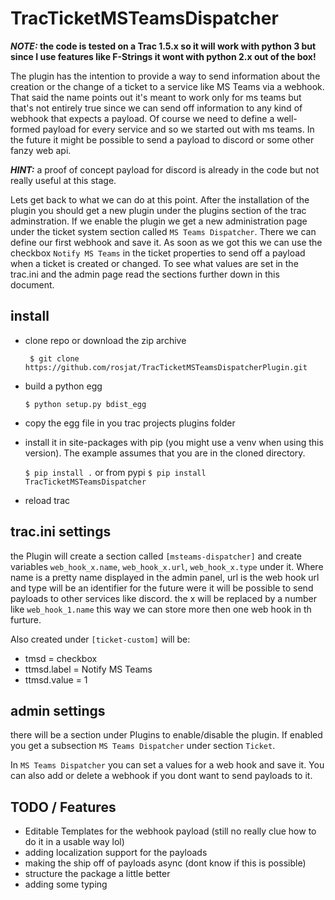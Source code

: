 <!--
SPDX-FileCopyrightText: 2022 The TracTicketMSTeamsDispatcherPlugin Authors

SPDX-License-Identifier: LGPL-2.1-or-later
-->

TracTicketMSTeamsDispatcher
============================

**_NOTE:_ the code is tested on a Trac 1.5.x so it will work with python 3 but since I use features like F-Strings it wont with python 2.x out of the box!**

The plugin has the intention to provide a way to send information about the creation or the change of a ticket to a service like MS Teams via a webhook.
That said the name points out it's meant to work only for ms teams but that's not entirely true since we can send off information to any kind of webhook that expects a payload.
Of course we need to define a well-formed payload for every service and so we started out with ms teams. In the future it might be possible to send a payload to discord or some other fanzy web api.

**_HINT:_** a proof of concept payload for discord is already in the code but not really useful at this stage.

Lets get back to what we can do at this point. After the installation of the plugin you should get a new plugin under the plugins section of the trac adminstration. If we enable the plugin we get a new administration page under the ticket system section called `MS Teams Dispatcher`. There we can define our first webhook and save it. As soon as we got this we can use the checkbox `Notify MS Teams` in the ticket properties to send off a payload when a ticket is created or changed. To see what values are set in the trac.ini and the admin page read the sections further down in this document.



 install
 --------

  - clone repo or download the zip archive

      ``` $ git clone https://github.com/rosjat/TracTicketMSTeamsDispatcherPlugin.git```

  - build a python egg

       ``` $ python setup.py bdist_egg ```

  - copy the egg file in you trac projects plugins folder

  - install it in site-packages with pip (you might use a venv when using this version). The example assumes that you are in the cloned directory.

      ``` $ pip install . ``` or from pypi ``` $ pip install TracTicketMSTeamsDispatcher ```


  - reload trac

trac.ini settings
-------------------

 the Plugin will create a section called  `[msteams-dispatcher]` and create  variables `web_hook_x.name`, `web_hook_x.url`, `web_hook_x.type` under it. Where name is a pretty name displayed in the admin panel, url is the web hook url and type will be an identifier for the future were it will be possible to send payloads to other services like discord. the x will be replaced by a number like `web_hook_1.name` this way we can store more then one web hook in th furture.

 Also created under `[ticket-custom]` will be:

 - tmsd = checkbox
 - ttmsd.label = Notify MS Teams
 - ttmsd.value = 1

 admin settings
 -------------------

 there will be a section under Plugins to enable/disable the plugin. If enabled you get a subsection `MS Teams Dispatcher` under section `Ticket`.

 In `MS Teams Dispatcher` you can set a values for a web hook and save it. You can also add or delete a webhook if you dont want to send payloads to it.

 TODO / Features
 ----------------
 - Editable Templates for the webhook payload (still no really clue how to do it in a usable way lol)
 - adding localization support for the payloads
 - making the ship off of payloads async (dont know if this is possible)
 - structure the package a little better
 - adding some typing
